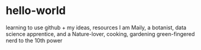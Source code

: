 # hello-world
learning to use github + my ideas, resources
I am Maily, a botanist, data science apprentice, and a Nature-lover, cooking, gardening green-fingered nerd to the 10th power
